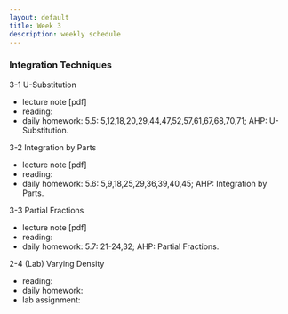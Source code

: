 ```yaml
---
layout: default
title: Week 3
description: weekly schedule
--- 
```

### Integration Techniques

3-1 U-Substitution 
* lecture note [pdf]
* reading: 
* daily homework: 5.5: 5,12,18,20,29,44,47,52,57,61,67,68,70,71; AHP: U-Substitution.

3-2 Integration by Parts
* lecture note [pdf]
* reading: 
* daily homework: 5.6: 5,9,18,25,29,36,39,40,45; AHP: Integration by Parts.

3-3 Partial Fractions
* lecture note [pdf]
* reading:
* daily homework: 5.7: 21-24,32; AHP: Partial Fractions.

2-4 (Lab) Varying Density
* reading: 
* daily homework: 
* lab assignment: 



